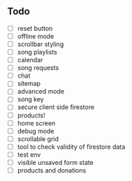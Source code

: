 ## Todo

- [ ] reset button
- [ ] offline mode
- [ ] scrollbar styling
- [ ] song playlists
- [ ] calendar
- [ ] song requests
- [ ] chat
- [ ] sitemap
- [ ] advanced mode
- [ ] song key
- [ ] secure client side firestore
- [ ] products!
- [ ] home screen
- [ ] debug mode
- [ ] scrollable grid
- [ ] tool to check validity of firestore data
- [ ] test env
- [ ] visible unsaved form state
- [ ] products and donations
